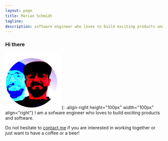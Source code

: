 ```yaml
---
layout: page
title: Marian Schmidt
tagline: 
description: software engineer who loves to build exciting products and software
---
```


### Hi there

![me](/assets/favicons/me.png){: .align-right height="100px" width="100px" align="right"}
I am a sofware engineer who loves to build exciting products and software.

Do not hesitate to [contact me](pages/contact.html) if you are interested in working together or just want to have a coffee or a beer!

